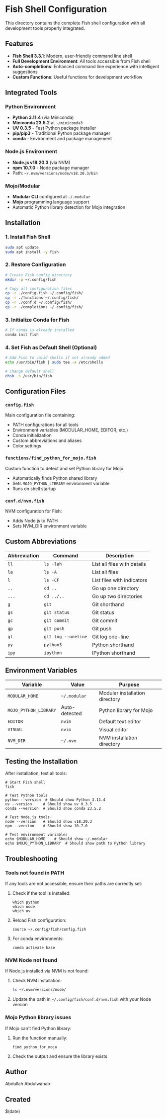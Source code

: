 # Fish Shell Configuration

This directory contains the complete Fish shell configuration with all development tools properly integrated.

## Features

- **Fish Shell 3.3.1**: Modern, user-friendly command line shell
- **Full Development Environment**: All tools accessible from Fish shell
- **Auto-completions**: Enhanced command line experience with intelligent suggestions
- **Custom Functions**: Useful functions for development workflow

## Integrated Tools

### Python Environment
- **Python 3.11.4** (via Miniconda)
- **Miniconda 23.5.2** at `~/miniconda3`
- **UV 0.3.5** - Fast Python package installer
- **pip/pip3** - Traditional Python package manager
- **conda** - Environment and package management

### Node.js Environment
- **Node.js v18.20.3** (via NVM)
- **npm 10.7.0** - Node package manager
- Path: `~/.nvm/versions/node/v18.20.3/bin`

### Mojo/Modular
- **Modular CLI** configured at `~/.modular`
- **Mojo** programming language support
- Automatic Python library detection for Mojo integration

## Installation

### 1. Install Fish Shell
```bash
sudo apt update
sudo apt install -y fish
```

### 2. Restore Configuration
```bash
# Create Fish config directory
mkdir -p ~/.config/fish

# Copy all configuration files
cp -r ./config.fish ~/.config/fish/
cp -r ./functions ~/.config/fish/
cp -r ./conf.d ~/.config/fish/
cp -r ./completions ~/.config/fish/
```

### 3. Initialize Conda for Fish
```bash
# If conda is already installed
conda init fish
```

### 4. Set Fish as Default Shell (Optional)
```bash
# Add Fish to valid shells if not already added
echo /usr/bin/fish | sudo tee -a /etc/shells

# Change default shell
chsh -s /usr/bin/fish
```

## Configuration Files

### `config.fish`
Main configuration file containing:
- PATH configurations for all tools
- Environment variables (MODULAR_HOME, EDITOR, etc.)
- Conda initialization
- Custom abbreviations and aliases
- Color settings

### `functions/find_python_for_mojo.fish`
Custom function to detect and set Python library for Mojo:
- Automatically finds Python shared library
- Sets `MOJO_PYTHON_LIBRARY` environment variable
- Runs on shell startup

### `conf.d/nvm.fish`
NVM configuration for Fish:
- Adds Node.js to PATH
- Sets NVM_DIR environment variable

## Custom Abbreviations

| Abbreviation | Command | Description |
|--------------|---------|-------------|
| `ll` | `ls -lah` | List all files with details |
| `la` | `ls -A` | List all files |
| `l` | `ls -CF` | List files with indicators |
| `..` | `cd ..` | Go up one directory |
| `...` | `cd ../..` | Go up two directories |
| `g` | `git` | Git shorthand |
| `gs` | `git status` | Git status |
| `gc` | `git commit` | Git commit |
| `gp` | `git push` | Git push |
| `gl` | `git log --oneline` | Git log one-line |
| `py` | `python3` | Python shorthand |
| `ipy` | `ipython` | IPython shorthand |

## Environment Variables

| Variable | Value | Purpose |
|----------|-------|---------|
| `MODULAR_HOME` | `~/.modular` | Modular installation directory |
| `MOJO_PYTHON_LIBRARY` | Auto-detected | Python library for Mojo |
| `EDITOR` | `nvim` | Default text editor |
| `VISUAL` | `nvim` | Visual editor |
| `NVM_DIR` | `~/.nvm` | NVM installation directory |

## Testing the Installation

After installation, test all tools:

```fish
# Start Fish shell
fish

# Test Python tools
python --version  # Should show Python 3.11.4
uv --version     # Should show uv 0.3.5
conda --version  # Should show conda 23.5.2

# Test Node.js tools
node --version   # Should show v18.20.3
npm --version    # Should show 10.7.0

# Test environment variables
echo $MODULAR_HOME    # Should show ~/.modular
echo $MOJO_PYTHON_LIBRARY  # Should show path to Python library
```

## Troubleshooting

### Tools not found in PATH
If any tools are not accessible, ensure their paths are correctly set:

1. Check if the tool is installed:
   ```fish
   which python
   which node
   which uv
   ```

2. Reload Fish configuration:
   ```fish
   source ~/.config/fish/config.fish
   ```

3. For conda environments:
   ```fish
   conda activate base
   ```

### NVM Node not found
If Node.js installed via NVM is not found:

1. Check NVM installation:
   ```bash
   ls ~/.nvm/versions/node/
   ```

2. Update the path in `~/.config/fish/conf.d/nvm.fish` with your Node version

### Mojo Python library issues
If Mojo can't find Python library:

1. Run the function manually:
   ```fish
   find_python_for_mojo
   ```

2. Check the output and ensure the library exists

## Author
Abdullah Abdulwahab

## Created
$(date)